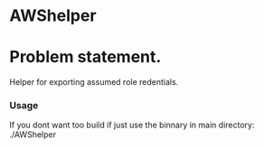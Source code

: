 # AWShelper 
# Problem statement.

Helper for exporting assumed role redentials. 

### Usage

If you dont want too build if just use the binnary in main directory: ./AWShelper
